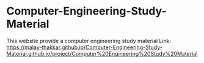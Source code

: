 # Computer-Engineering-Study-Material
This website provide a computer engineering study material 
Link: https://malay-thakkar.github.io/Computer-Engineering-Study-Material.github.io/project/Computer%20Engineering%20Study%20Material
